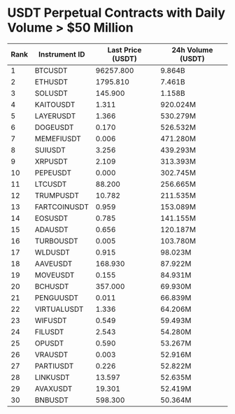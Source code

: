# USDT Perpetual Contracts with Daily Volume > $50 Million

| Rank | Instrument ID | Last Price (USDT) | 24h Volume (USDT) |
|------|---------------|-------------------|-------------------|
| 1 | BTCUSDT | 96257.800 | 9.864B |
| 2 | ETHUSDT | 1795.810 | 7.461B |
| 3 | SOLUSDT | 145.900 | 1.158B |
| 4 | KAITOUSDT | 1.311 | 920.024M |
| 5 | LAYERUSDT | 1.366 | 530.279M |
| 6 | DOGEUSDT | 0.170 | 526.532M |
| 7 | MEMEFIUSDT | 0.006 | 471.280M |
| 8 | SUIUSDT | 3.256 | 439.293M |
| 9 | XRPUSDT | 2.109 | 313.393M |
| 10 | PEPEUSDT | 0.000 | 302.745M |
| 11 | LTCUSDT | 88.200 | 256.665M |
| 12 | TRUMPUSDT | 10.782 | 211.535M |
| 13 | FARTCOINUSDT | 0.959 | 153.089M |
| 14 | EOSUSDT | 0.785 | 141.155M |
| 15 | ADAUSDT | 0.656 | 120.187M |
| 16 | TURBOUSDT | 0.005 | 103.780M |
| 17 | WLDUSDT | 0.915 | 98.023M |
| 18 | AAVEUSDT | 168.930 | 87.922M |
| 19 | MOVEUSDT | 0.155 | 84.931M |
| 20 | BCHUSDT | 357.000 | 69.930M |
| 21 | PENGUUSDT | 0.011 | 66.839M |
| 22 | VIRTUALUSDT | 1.336 | 64.206M |
| 23 | WIFUSDT | 0.549 | 59.493M |
| 24 | FILUSDT | 2.543 | 54.280M |
| 25 | OPUSDT | 0.590 | 53.267M |
| 26 | VRAUSDT | 0.003 | 52.916M |
| 27 | PARTIUSDT | 0.226 | 52.822M |
| 28 | LINKUSDT | 13.597 | 52.635M |
| 29 | AVAXUSDT | 19.301 | 52.419M |
| 30 | BNBUSDT | 598.300 | 50.364M |
